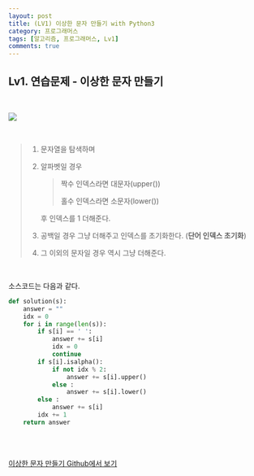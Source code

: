 ```yaml
---
layout: post
title: (LV1) 이상한 문자 만들기 with Python3
category: 프로그래머스
tags: [알고리즘, 프로그래머스, Lv1]
comments: true
---
```


## Lv1. 연습문제 - 이상한 문자 만들기

<br>



![](https://i.imgur.com/ooqfMmh.png)

<br>

> 1. 문자열을 탐색하며
>
>    
>
> 2. 알파벳일 경우
>
>    > 짝수 인덱스라면 대문자(upper())
>    >
>    > 홀수 인덱스라면 소문자(lower())
>
>    후 인덱스를 1 더해준다.
>
>    
>
> 3. 공백일 경우 그냥 더해주고 인덱스를 초기화한다. (**단어 인덱스 초기화**)
>
>    
>
> 4. 그 이외의 문자일 경우 역시 그냥 더해준다.

<br>

소스코드는 다음과 같다.

```python
def solution(s):
    answer = ""
    idx = 0
    for i in range(len(s)):
        if s[i] == ' ':
            answer += s[i]
            idx = 0
            continue
        if s[i].isalpha():
            if not idx % 2:
                answer += s[i].upper()
            else :
                answer += s[i].lower()
        else :
            answer += s[i]
        idx += 1
    return answer
```



<br>

<br>

[이상한 문자 만들기 Github에서 보기](https://github.com/ljh9601/BOJ-Programmers/blob/master/Programmers/Lv1/이상한%20문자%20만들기.py)

<br>